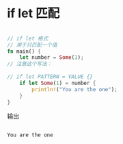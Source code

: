# if let 匹配
```rust
 
// if let 格式
// 用于只匹配一个值
fn main() {
    let number = Some(1); 
// 注意这个写法：
    
// if let PATTERN = VALUE {} 
    if let Some(1) = number {
        println!("You are the one");
    }
}
```

输出

```

You are the one
```